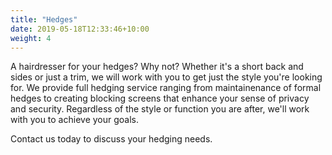 ```yaml
---
title: "Hedges"
date: 2019-05-18T12:33:46+10:00
weight: 4
---
```


A hairdresser for your hedges? Why not? Whether it's a short back and sides or just a trim, we will work with you to get just the style you're looking for. We provide full hedging service ranging from maintainenance of formal hedges to creating blocking screens that enhance your sense of privacy and security. Regardless of the style or function you are after, we'll work with you to achieve your goals. 

<picture here>
Contact us today to discuss your hedging needs.